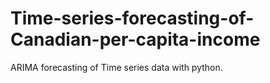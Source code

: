 # Time-series-forecasting-of-Canadian-per-capita-income
ARIMA forecasting of Time series data with python. 
